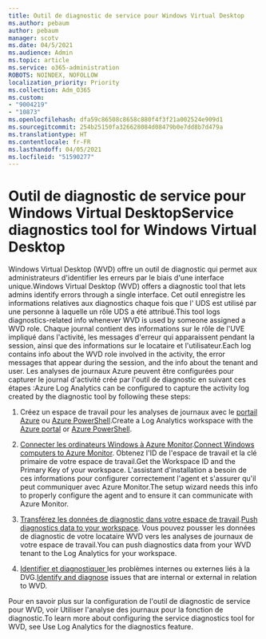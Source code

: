 ```yaml
---
title: Outil de diagnostic de service pour Windows Virtual Desktop
ms.author: pebaum
author: pebaum
manager: scotv
ms.date: 04/5/2021
ms.audience: Admin
ms.topic: article
ms.service: o365-administration
ROBOTS: NOINDEX, NOFOLLOW
localization_priority: Priority
ms.collection: Adm_O365
ms.custom:
- "9004219"
- "10873"
ms.openlocfilehash: dfa59c86508c8658c880f4f3f21a002524e909d1
ms.sourcegitcommit: 254b25150fa326628084d08479b0e7dd8b7d479a
ms.translationtype: HT
ms.contentlocale: fr-FR
ms.lasthandoff: 04/05/2021
ms.locfileid: "51590277"
---
```

# <a name="service-diagnostics-tool-for-windows-virtual-desktop"></a><span data-ttu-id="f2162-102">Outil de diagnostic de service pour Windows Virtual Desktop</span><span class="sxs-lookup"><span data-stu-id="f2162-102">Service diagnostics tool for Windows Virtual Desktop</span></span>

<span data-ttu-id="f2162-103">Windows Virtual Desktop (WVD) offre un outil de diagnostic qui permet aux administrateurs d'identifier les erreurs par le biais d'une interface unique.</span><span class="sxs-lookup"><span data-stu-id="f2162-103">Windows Virtual Desktop (WVD) offers a diagnostic tool that lets admins identify errors through a single interface.</span></span> <span data-ttu-id="f2162-104">Cet outil enregistre les informations relatives aux diagnostics chaque fois que l' UDS est utilisé par une personne à laquelle un rôle UDS a été attribué.</span><span class="sxs-lookup"><span data-stu-id="f2162-104">This tool logs diagnostics-related info whenever WVD is used by someone assigned a WVD role.</span></span> <span data-ttu-id="f2162-105">Chaque journal contient des informations sur le rôle de l'UVE impliqué dans l'activité, les messages d'erreur qui apparaissent pendant la session, ainsi que des informations sur le locataire et l'utilisateur.</span><span class="sxs-lookup"><span data-stu-id="f2162-105">Each log contains info about the WVD role involved in the activity, the error messages that appear during the session, and the info about the tenant and user.</span></span> <span data-ttu-id="f2162-106">Les analyses de journaux Azure peuvent être configurées pour capturer le journal d'activité créé par l'outil de diagnostic en suivant ces étapes :</span><span class="sxs-lookup"><span data-stu-id="f2162-106">Azure Log Analytics can be configured to capture the activity log created by the diagnostic tool by following these steps:</span></span>

1. <span data-ttu-id="f2162-107">Créez un espace de travail pour les analyses de journaux avec le [portail Azure](https://go.microsoft.com/fwlink/?linkid=2129500) ou [Azure PowerShell](https://go.microsoft.com/fwlink/?linkid=2129501).</span><span class="sxs-lookup"><span data-stu-id="f2162-107">Create a Log Analytics workspace with the [Azure portal](https://go.microsoft.com/fwlink/?linkid=2129500) or [Azure PowerShell](https://go.microsoft.com/fwlink/?linkid=2129501).</span></span>

1. <span data-ttu-id="f2162-108">[Connecter les ordinateurs Windows à Azure Monitor](https://go.microsoft.com/fwlink/?linkid=2129913).</span><span class="sxs-lookup"><span data-stu-id="f2162-108">[Connect Windows computers to Azure Monitor](https://go.microsoft.com/fwlink/?linkid=2129913).</span></span> <span data-ttu-id="f2162-109">Obtenez l'ID de l'espace de travail et la clé primaire de votre espace de travail.</span><span class="sxs-lookup"><span data-stu-id="f2162-109">Get the Workspace ID and the Primary Key of your workspace.</span></span> <span data-ttu-id="f2162-110">L'assistant d'installation a besoin de ces informations pour configurer correctement l'agent et s'assurer qu'il peut communiquer avec Azure Monitor.</span><span class="sxs-lookup"><span data-stu-id="f2162-110">The setup wizard needs this info to properly configure the agent and to ensure it can communicate with Azure Monitor.</span></span>

1. <span data-ttu-id="f2162-111">[Transférez les données de diagnostic dans votre espace de travail](https://go.microsoft.com/fwlink/?linkid=2128284).</span><span class="sxs-lookup"><span data-stu-id="f2162-111">[Push diagnostics data to your workspace](https://go.microsoft.com/fwlink/?linkid=2128284).</span></span> <span data-ttu-id="f2162-112">Vous pouvez pousser les données de diagnostic de votre locataire WVD vers les analyses de journaux de votre espace de travail.</span><span class="sxs-lookup"><span data-stu-id="f2162-112">You can push diagnostics data from your WVD tenant to the Log Analytics for your workspace.</span></span>

1. <span data-ttu-id="f2162-113">[Identifier et diagnostiquer ](https://docs.microsoft.com/azure/virtual-desktop/diagnostics-role-service#diagnose-issues-with-powershell)les problèmes internes ou externes liés à la DVG.</span><span class="sxs-lookup"><span data-stu-id="f2162-113">[Identify and diagnose](https://docs.microsoft.com/azure/virtual-desktop/diagnostics-role-service#diagnose-issues-with-powershell) issues that are internal or external in relation to WVD.</span></span>

<span data-ttu-id="f2162-114">Pour en savoir plus sur la configuration de l'outil de diagnostic de service pour WVD, voir Utiliser l'analyse des journaux pour la fonction de diagnostic.</span><span class="sxs-lookup"><span data-stu-id="f2162-114">To learn more about configuring the service diagnostics tool for WVD, see Use Log Analytics for the diagnostics feature.</span></span>